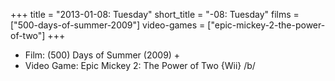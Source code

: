 +++
title = "2013-01-08: Tuesday"
short_title = "-08: Tuesday"
films = ["500-days-of-summer-2009"]
video-games = ["epic-mickey-2-the-power-of-two"]
+++


* Film: (500) Days of Summer (2009) +
* Video Game: Epic Mickey 2: The Power of Two {Wii} /b/